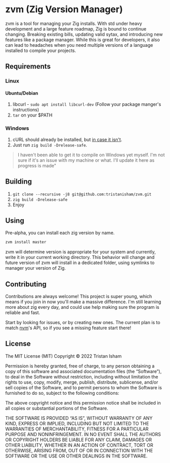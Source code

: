 # zvm (Zig Version Manager)

zvm is a tool for managing your Zig installs. With std under heavy development and a 
large feature roadmap, Zig is bound to continue changing. Breaking existing bills, updating 
valid sytax, and introducing new features like a package manager. While this is great for developers, it also
can lead to headaches when you need multiple versions of a language installed to compile your projects.

## Requirements
### Linux
#### Ubuntu/Debian
1. libcurl - `sudo apt install libcurl-dev` (Follow your package manger's instructions)
2. `tar` on your $PATH
### Windows
1. cURL should already be installed, but [in case it isn't](https://stackoverflow.com/questions/9507353/how-do-i-install-and-use-curl-on-windows).
2. Just run `zig build -Drelease-safe`. 
> I haven't been able to get it to compile on Windows yet myself. I'm not sure if it's an issue with my machine or what. I'll update it here as progress is made"

## Building
1. `git clone --recursive -j8 git@github.com:tristanisham/zvm.git`
3. `zig build -Drelease-safe`
4. Enjoy

## Using
Pre-alpha, you can install each zig version by name.
```sh
zvm install master
```

zvm will determine version is appropriate for your system and currently, write it in your current working directory. This behavior will change and future version of zvm will install in a dedicated folder, using symlinks to manager your version of Zig.



## Contributing

Contributions are always welcome! This project is super young, which means if you join in now
you'll make a massive difference. I'm still learning more about zig every day, and could use help making sure the program is reliable and fast.

Start by looking for issues, or by creating new ones. The current plan is to match [nvm](https://github.com/nvm-sh/nvm/blob/master/README.md)'s API, 
so if you see a missing feature start there!


## License

The MIT License (MIT)
Copyright © 2022 Tristan Isham

Permission is hereby granted, free of charge, to any person obtaining a copy of this software and associated documentation files (the “Software”), to deal in the Software without restriction, including without limitation the rights to use, copy, modify, merge, publish, distribute, sublicense, and/or sell copies of the Software, and to permit persons to whom the Software is furnished to do so, subject to the following conditions:

The above copyright notice and this permission notice shall be included in all copies or substantial portions of the Software.

THE SOFTWARE IS PROVIDED “AS IS”, WITHOUT WARRANTY OF ANY KIND, EXPRESS OR IMPLIED, INCLUDING BUT NOT LIMITED TO THE WARRANTIES OF MERCHANTABILITY, FITNESS FOR A PARTICULAR PURPOSE AND NONINFRINGEMENT. IN NO EVENT SHALL THE AUTHORS OR COPYRIGHT HOLDERS BE LIABLE FOR ANY CLAIM, DAMAGES OR OTHER LIABILITY, WHETHER IN AN ACTION OF CONTRACT, TORT OR OTHERWISE, ARISING FROM, OUT OF OR IN CONNECTION WITH THE SOFTWARE OR THE USE OR OTHER DEALINGS IN THE SOFTWARE.
